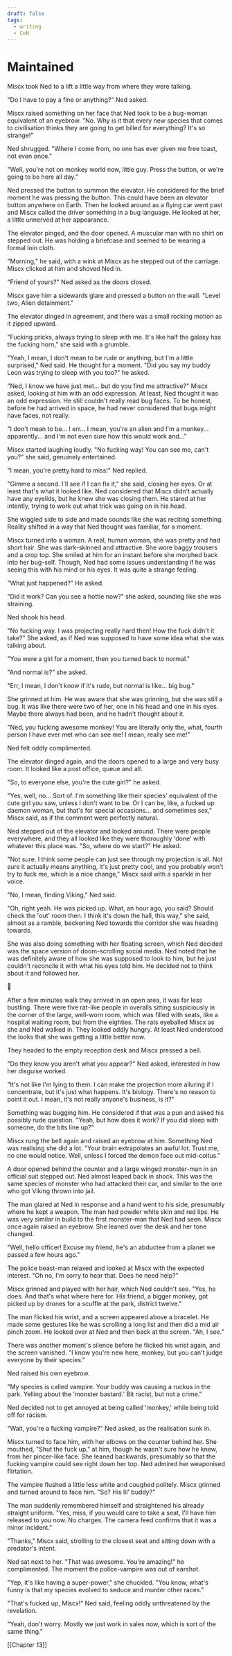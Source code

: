 ```yaml
---
draft: false
tags:
  - writing
  - CoN
---
```

# Maintained #
Miscx took Ned to a lift a little way from where they were talking.

"Do I have to pay a fine or anything?" Ned asked.

Miscx raised something on her face that Ned took to be a bug-woman equivalent of an eyebrow. "No. Why is it that every new species that comes to civilisation thinks they are going to get billed for everything? It's so strange!"

Ned shrugged. "Where I come from, no one has ever given me free toast, not even once."

"Well, you're not on monkey world now, little guy. Press the button, or we're going to be here all day."

Ned pressed the button to summon the elevator. He considered for the brief moment he was pressing the button. This could have been an elevator button anywhere on Earth. Then he looked around as a flying car went past and Miscx called the driver something in a bug language. He looked at her, a little unnerved at her appearance.

The elevator pinged, and the door opened. A muscular man with no shirt on stepped out. He was holding a briefcase and seemed to be wearing a formal loin cloth.

"Morning," he said, with a wink at Miscx as he stepped out of the carriage. Miscx clicked at him and shoved Ned in.

"Friend of yours?" Ned asked as the doors closed.

Miscx gave him a sidewards glare and pressed a button on the wall. "Level two, Alien detainment."

The elevator dinged in agreement, and there was a small rocking motion as it zipped upward.

"Fucking pricks, always trying to sleep with me. It's like half the galaxy has the fucking horn," she said with a grumble.

"Yeah, I mean, I don't mean to be rude or anything, but I'm a little surprised," Ned said. He thought for a moment. "Did you say my buddy Leon was trying to sleep with you too?" he asked.

"Ned, I know we have just met... but do you find me attractive?" Miscx asked, looking at him with an odd expression. At least, Ned thought it was an odd expression. He still couldn't really read bug faces. To be honest, before he had arrived in space, he had never considered that bugs might have faces, not really.

"I don't mean to be... I err... I mean, you're an alien and I'm a monkey... apparently... and I'm not even sure how this would work and..."

Miscx started laughing loudly. "No fucking way! You can see me, can't you?" she said, genuinely entertained.

"I mean, you're pretty hard to miss!" Ned replied.

"Gimme a second. I'll see if I can fix it," she said, closing her eyes. Or at least that's what it looked like. Ned considered that Miscx didn't actually have any eyelids, but he knew she was closing them. He stared at her intently, trying to work out what trick was going on in his head.

She wiggled side to side and made sounds like she was reciting something. Reality shifted in a way that Ned thought was familiar, for a moment.

Miscx turned into a woman. A real, human woman, she was pretty and had short hair. She was dark-skinned and attractive. She wore baggy trousers and a crop top. She smiled at him for an instant before she morphed back into her bug-self. Though, Ned had some issues understanding if he was seeing this with his mind or his eyes. It was quite a strange feeling.

"What just happened?" He asked.

"Did it work? Can you see a hottie now?" she asked, sounding like she was straining.

Ned shook his head.

"No fucking way. I was projecting really hard then! How the fuck didn't it take?" She asked, as if Ned was supposed to have some idea what she was talking about.

"You were a girl for a moment, then you turned back to normal."

"And normal is?" she asked.

"Err, I mean, I don't know if it's rude, but normal is like... big bug."

She grinned at him. He was aware that she was grinning, but she was still a bug. It was like there were two of her, one in his head and one in his eyes. Maybe there always had been, and he hadn't thought about it.

"Ned, you fucking awesome monkey! You are literally only the, what, fourth person I have ever met who can see me! I mean, really see me!"

Ned felt oddly complimented.

The elevator dinged again, and the doors opened to a large and very busy room. It looked like a post office, queue and all.

"So, to everyone else, you're the cute girl?" he asked.

"Yes, well, no... Sort of. I'm something like their species' equivalent of the cute girl you saw, unless I don't want to be. Or I can be, like, a fucked up daemon woman, but that's for special occasions... and sometimes sex," Miscx said, as if the comment were perfectly natural.

Ned stepped out of the elevator and looked around. There were people everywhere, and they all looked like they were thoroughly 'done' with whatever this place was. "So, where do we start?" He asked.

"Not sure. I think some people can just see through my projection is all. Not sure it actually means anything, it's just pretty cool, and you probably won't try to fuck me, which is a nice change," Miscx said with a sparkle in her voice.

"No, I mean, finding Viking," Ned said.

"Oh, right yeah. He was picked up. What, an hour ago, you said? Should check the 'out' room then. I think it's down the hall, this way," she said, almost as a ramble, beckoning Ned towards the corridor she was heading towards.

She was also doing something with her floating screen, which Ned decided was the space version of doom-scrolling social media. Ned noted that he was definitely aware of how she was supposed to look to him, but he just couldn't reconcile it with what his eyes told him. He decided not to think about it and followed her.

  💠

After a few minutes walk they arrived in an open area, it was far less bustling. There were five rat-like people in overalls sitting suspiciously in the corner of the large, well-worn room, which was filled with seats, like a hospital waiting room, but from the eighties. The rats eyeballed Miscx as she and Ned walked in. They looked oddly hungry. At least Ned understood the looks that she was getting a little better now.

They headed to the empty reception desk and Miscx pressed a bell.

"Do they know you aren't what you appear?" Ned asked, interested in how her disguise worked.

"It's not like I'm lying to them. I can make the projection more alluring if I concentrate, but it's just what happens. It's biology. There's no reason to point it out. I mean, it's not really anyone's business, is it?"

Something was bugging him. He considered if that was a pun and asked his possibly rude question. "Yeah, but how does it work? If you did sleep with someone, do the bits line up?"

Miscx rung the bell again and raised an eyebrow at him. Something Ned was realising she did a lot. "Your brain extrapolates an awful lot. Trust me, no one would notice. Well, unless I forced the demon face out mid-coitus."

A door opened behind the counter and a large winged monster-man in an official suit stepped out. Ned almost leaped back in shock. This was the same species of monster who had attacked their car, and similar to the one who got Viking thrown into jail.

The man glared at Ned in response and a hand went to his side, presumably where he kept a weapon. The man had powder white skin and red lips. He was very similar in build to the first monster-man that Ned had seen. Miscx once again raised an eyebrow. She leaned over the desk and her tone changed.

"Well, hello officer! Excuse my friend, he's an abductee from a planet we passed a few hours ago."

The police beast-man relaxed and looked at Miscx with the expected interest. "Oh no, I'm sorry to hear that. Does he need help?"

Miscx grinned and played with her hair, which Ned couldn't see. "Yes, he does. And that's what where here for. His friend, a bigger monkey, got picked up by drones for a scuffle at the park, district twelve."

The man flicked his wrist, and a screen appeared above a bracelet. He made some gestures like he was scrolling a long list and then did a mid air pinch zoom. He looked over at Ned and then back at the screen. "Ah, I see."

There was another moment's silence before he flicked his wrist again, and the screen vanished. "I know you're new here, monkey, but you can't judge everyone by their species."

Ned raised his own eyebrow.

"My species is called vampire. Your buddy was causing a ruckus in the park. Yelling about the 'monster bastard.' Bit racist, but not a crime."

Ned decided not to get annoyed at being called 'monkey,' while being told off for racism.

"Wait, you're a fucking vampire?" Ned asked, as the realisation sunk in.

Miscx turned to face him, with her elbows on the counter behind her. She mouthed, "Shut the fuck up," at him, though he wasn't sure how he knew, from her pincer-like face. She leaned backwards, presumably so that the fucking vampire could see right down her top. Ned admired her weaponised flirtation.

The vampire flushed a little less white and coughed politely. Miscx grinned and turned around to face him. "So? His lil' buddy?"

The man suddenly remembered himself and straightened his already straight uniform. "Yes, miss, if you would care to take a seat, I'll have him released to you now. No charges. The camera feed confirms that it was a minor incident."

"Thanks," Miscx said, strolling to the closest seat and sitting down with a predator's intent.

Ned sat next to her. "That was awesome. You're amazing!" he complimented. The moment the police-vampire was out of earshot.

"Yep, it's like having a super-power," she chuckled. "You know, what's funny is that my species evolved to seduce and murder other races."

"That's fucked up, Miscx!" Ned said, feeling oddly unthreatened by the revelation.

"Yeah, don't worry. Mostly we just work in sales now, which is sort of the same thing."

[[Chapter 13]]
